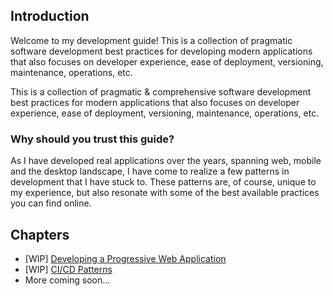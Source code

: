 ## Introduction
Welcome to my development guide! This is a collection of pragmatic software development best practices for developing modern applications that also focuses on developer experience, ease of deployment, versioning, maintenance, operations, etc.

This is a collection of pragmatic & comprehensive software development best practices for modern applications that also focuses on developer experience, ease of deployment, versioning, maintenance, operations, etc.

### Why should you trust this guide?
As I have developed real applications over the years, spanning web, mobile and the desktop landscape, I have come to realize a few patterns in development that I have stuck to. These patterns are, of course, unique to my experience, but also resonate with some of the best available practices you can find online.

## Chapters
* [WIP] [Developing a Progressive Web Application](https://github.com/yashanand1910/guide/wiki/%5BWIP%5D-Develop-&-Deploy-a-Progressive-Web-Application)
* [WIP] [CI/CD Patterns](https://github.com/yashanand1910/guide/wiki/%5BWIP%5D-CI-CD-Patterns)
* More coming soon...
